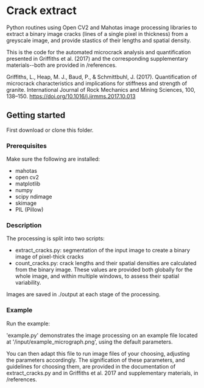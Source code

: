 # Crack extract

Python routines using Open CV2 and Mahotas image processing libraries to extract a binary image cracks (lines of a single pixel in thickness) from a greyscale image, and provide stastics of their lengths and spatial density.
 
This is the code for the automated microcrack analysis and quantification presented in Griffiths et al. (2017) and the corresponding supplementary materials--both are provided in /references.

Griffiths, L., Heap, M. J., Baud, P., & Schmittbuhl, J. (2017). Quantification of microcrack characteristics and implications for stiffness and strength of granite. International Journal of Rock Mechanics and Mining Sciences, 100, 138–150. https://doi.org/10.1016/j.ijrmms.2017.10.013

## Getting started

First download or clone this folder.

### Prerequisites

Make sure the following are installed: 

* mahotas
* open cv2
* matplotlib
* numpy
* scipy ndimage
* skimage
* PIL (Pillow)

### Description

The processing is split into two scripts:

* extract_cracks.py: segmentation of the input image to create a binary image of pixel-thick cracks
* count_cracks.py: crack lengths and their spatial densities are calculated from the binary image. These values are provided both globally for the whole image, and within multiple windows, to assess their spatial variability.

Images are saved in ./output at each stage of the processing.

### Example

Run the example:

'example.py' demonstrates the image processing on an example file located at '/input/example_micrograph.png', using the default parameters.

You can then adapt this file to run image files of your choosing, adjusting the parameters accordingly. The signification of these parameters, and guidelines for choosing them, are provided in the documentation of extract_cracks.py and in Griffiths et al. 2017 and supplementary materials, in /references.

